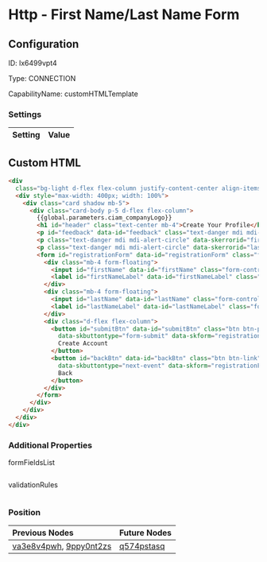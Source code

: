 # Http - First Name/Last Name Form
## Configuration
ID:  lx6499vpt4

Type: CONNECTION 

CapabilityName: customHTMLTemplate

### Settings
| Setting | Value  |
| :------------------------ | ---------------------------------------- |
 


## Custom HTML
```html
<div
  class="bg-light d-flex flex-column justify-content-center align-items-center position-absolute top-0 start-0 bottom-0 end-0">
  <div style="max-width: 400px; width: 100%">
    <div class="card shadow mb-5">
      <div class="card-body p-5 d-flex flex-column">
        {{global.parameters.ciam_companyLogo}}
        <h1 id="header" class="text-center mb-4">Create Your Profile</h1>
        <p id="feedback" data-id="feedback" class="text-danger mdi mdi-alert-circle" data-skcomponent="skerror"></p>
        <p class="text-danger mdi mdi-alert-circle" data-skerrorid="firstName" data-skcomponent="skerrormessage"></p>
        <p class="text-danger mdi mdi-alert-circle" data-skerrorid="lastName" data-skcomponent="skerrormessage"></p>
        <form id="registrationForm" data-id="registrationForm" class="form">
          <div class="mb-4 form-floating">
            <input id="firstName" data-id="firstName" class="form-control" type="text" name="firstName" placeholder="First Name" autocomplete="off" />
            <label id="firstNameLabel" data-id="firstNameLabel" class="form-label" for="firstName">First Name</label>
          </div>
          <div class="mb-4 form-floating">
            <input id="lastName" data-id="lastName" class="form-control" type="text" name="lastName" placeholder="Last Name" autocomplete="off" />
            <label id="lastNameLabel" data-id="lastNameLabel" class="form-label" for="lastName">Last Name</label>
          </div>
          <div class="d-flex flex-column">
            <button id="submitBtn" data-id="submitBtn" class="btn btn-primary mb-4" type="submit" data-skcomponent="skbutton" 
              data-skbuttontype="form-submit" data-skform="registrationForm" data-skbuttonvalue="REGISTER">
              Create Account
            </button>
            <button id="backBtn" data-id="backBtn" class="btn btn-link" type="submit" data-skcomponent="skbutton"
              data-skbuttontype="next-event" data-skform="registrationForm" data-skbuttonvalue="BACK">
              Back
            </button>
          </div>
        </form>
      </div>
    </div>
  </div>
</div>
```


### Additional Properties
formFieldsList
 ```json 

```


validationRules
 ```json 

```




### Position
| Previous Nodes | Future Nodes |
| :------------- | ------------ |
| [va3e8v4pwh](./va3e8v4pwh.md), [9ppy0nt2zs](./9ppy0nt2zs.md) | [q574pstasq](./q574pstasq.md) |